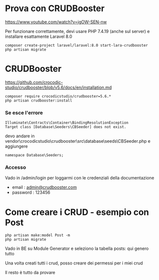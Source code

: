 # Prova con CRUDBooster
https://www.youtube.com/watch?v=jgOW-SEN-nw

Per funzionare correttamente, devi usare PHP 7.4.19 (anche sul server) e installare esattamente Laravel 8.0

    composer create-project laravel/laravel:8.0 start-lara-crudbooster
    php artisan migrate

# CRUDBooster
https://github.com/crocodic-studio/crudbooster/blob/v5.6/docs/en/installation.md

    composer require crocodicstudio/crudbooster=5.6.*
    php artisan crudbooster:install

### Se esce l'errore

    Illuminate\Contracts\Container\BindingResolutionException
    Target class [Database\Seeders\CBSeeder] does not exist.

devo andare in vendor\crocodicstudio\crudbooster\src\database\seeds\CBSeeder.php e aggiungere

    namespace Database\Seeders;

### Accesso
Vado in /admin/login per loggarmi con le credenziali della documentazione
- email : admin@crudbooster.com
- password : 123456

# Come creare i CRUD - esempio con Post

    php artisan make:model Post -m
    php artisan migrate

Vado in BE su Module Generator e seleziono la tabella posts: qui genero tutto

Una volta creati tutti i crud, posso creare dei permessi per i miei crud

Il resto è tutto da provare

